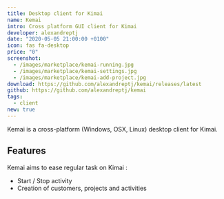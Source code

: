```yaml
---
title: Desktop client for Kimai
name: Kemai
intro: Cross platform GUI client for Kimai
developer: alexandreptj
date: "2020-05-05 21:00:00 +0100"
icon: fas fa-desktop
price: "0"
screenshot: 
  - /images/marketplace/kemai-running.jpg
  - /images/marketplace/kemai-settings.jpg
  - /images/marketplace/kemai-add-project.jpg
download: https://github.com/alexandreptj/kemai/releases/latest
github: https://github.com/alexandreptj/kemai
tags:
  - client
new: true
---
```


Kemai is a cross-platform (Windows, OSX, Linux) desktop client for Kimai.

## Features

Kemai aims to ease regular task on Kimai :

- Start / Stop activity
- Creation of customers, projects and activities
